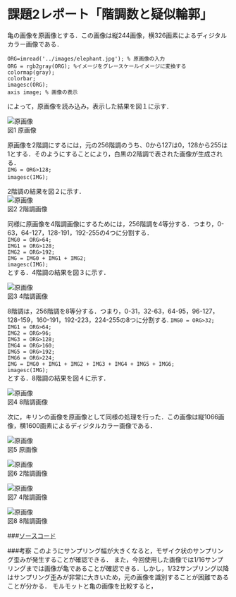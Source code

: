 # 課題2レポート「階調数と疑似輪郭」
亀の画像を原画像とする．この画像は縦244画像，横326画素によるディジタルカラー画像である．

`ORG=imread('../images/elephant.jpg'); % 原画像の入力`  
`ORG = rgb2gray(ORG); %イメージをグレースケールイメージに変換する`  
`colormap(gray);`  
`colorbar;`  
`imagesc(ORG);`  
`axis image; % 画像の表示`  

によって，原画像を読み込み，表示した結果を図１に示す．

![原画像](https://github.com/suke123/matlab_image_processing/blob/master/%E8%AA%B2%E9%A1%8C2/images/motoimage.png)  
図1 原画像

原画像を2階調にするには，元の256階調のうち、0から127は0，128から255は1とする．そのようにすることにより，白黒の2階調で表された画像が生成される．  
`IMG = ORG>128;`        
`imagesc(IMG);`  

2階調の結果を図２に示す．  
![原画像](https://github.com/suke123/matlab_image_processing/blob/master/%E8%AA%B2%E9%A1%8C2/images/2kaityou.png)  
図2 2階調画像  

同様に原画像を4階調画像にするためには，256階調を4等分する．つまり，0-63，64-127，128-191，192-255の4つに分割する．  
`IMG0 = ORG>64;`  
`IMG1 = ORG>128;`  
`IMG2 = ORG>192;`  
`IMG = IMG0 + IMG1 + IMG2;`  
`imagesc(IMG);`  
とする．4階調の結果を図３に示す．  

![原画像](https://github.com/suke123/matlab_image_processing/blob/master/%E8%AA%B2%E9%A1%8C2/images/4kaityou.png)  
図3 4階調画像  

8階調は，256階調を8等分する．つまり，0-31，32-63，64-95，96-127，128-159，160-191，192-223，224-255の8つに分割する.
`IMG0 = ORG>32;`     
`IMG1 = ORG>64;`     
`IMG2 = ORG>96;`     
`IMG3 = ORG>128;`    
`IMG4 = ORG>160;`    
`IMG5 = ORG>192;`     
`IMG6 = ORG>224;`     
`IMG = IMG0 + IMG1 + IMG2 + IMG3 + IMG4 + IMG5 + IMG6;`    
`imagesc(IMG);`     
とする．8階調の結果を図４に示す．    

![原画像](https://github.com/suke123/matlab_image_processing/blob/master/%E8%AA%B2%E9%A1%8C2/images/8kaityou.png)  
図4 8階調画像

次に，キリンの画像を原画像として同様の処理を行った．この画像は縦1066画像，横1600画素によるディジタルカラー画像である．

![原画像](https://github.com/suke123/matlab_image_processing/blob/master/%E8%AA%B2%E9%A1%8C2/images/giraffe0.png)  
図5 原画像

![原画像](https://github.com/suke123/matlab_image_processing/blob/master/%E8%AA%B2%E9%A1%8C2/images/giraffe1.png)  
図6 2階調画像  

![原画像](https://github.com/suke123/matlab_image_processing/blob/master/%E8%AA%B2%E9%A1%8C2/images/giraffe2.png)  
図7 4階調画像  

![原画像](https://github.com/suke123/matlab_image_processing/blob/master/%E8%AA%B2%E9%A1%8C2/images/giraffe3.png)  
図8 8階調画像  

###[ソースコード](https://github.com/suke123/matlab_image_processing/blob/master/%E8%AA%B2%E9%A1%8C2/kadai2.m)  

###考察
このようにサンプリング幅が大きくなると，モザイク状のサンプリング歪みが発生することが確認できる．
また，今回使用した画像では1/16サンプリングまでは画像が亀であることが確認できる．しかし，1/32サンプリング以降はサンプリング歪みが非常に大きいため，元の画像を識別することが困難であることが分かる．
モルモットと亀の画像を比較すると，

